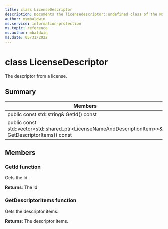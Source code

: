 ```yaml
---
title: class LicenseDescriptor 
description: Documents the licensedescriptor::undefined class of the Microsoft Information Protection (MIP) SDK.
author: msmbaldwin
ms.service: information-protection
ms.topic: reference
ms.author: mbaldwin
ms.date: 05/31/2022
---
```


# class LicenseDescriptor 
The descriptor from a license.
  
## Summary
 Members                        | Descriptions                                
--------------------------------|---------------------------------------------
public const std::string& GetId() const  |  Gets the Id.
public const std::vector&lt;std::shared_ptr&lt;LicenseNameAndDescriptionItem&gt;&gt;& GetDescriptorItems() const  |  Gets the descriptor items.
  
## Members
  
### GetId function
Gets the Id.

  
**Returns**: The Id
  
### GetDescriptorItems function
Gets the descriptor items.

  
**Returns**: The descriptor items.
